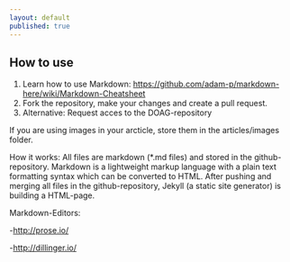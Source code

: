 ```yaml
---
layout: default
published: true
---
```






## How to use



1. Learn how to use Markdown: https://github.com/adam-p/markdown-here/wiki/Markdown-Cheatsheet
2. Fork the repository, make your changes and create a pull request.
3. Alternative: Request acces to the DOAG-repository

If you are using images in your arcticle, store them in the articles/images folder.

How it works:
All files are markdown (*.md files) and stored in the github-repository. Markdown is a lightweight markup language with a plain text formatting syntax which can be converted to HTML.
After pushing and merging all files in the github-repository, Jekyll (a static site generator) is building a HTML-page.

Markdown-Editors:

-http://prose.io/

-http://dillinger.io/
